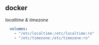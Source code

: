 ## docker

*localtime & timezone*
```yaml
  volumes:
    - "/etc/localtime:/etc/localtime:ro"
    - "/etc/timezone:/etc/timezone:ro"
```